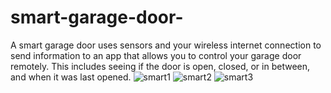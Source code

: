 # smart-garage-door-
A smart garage door uses sensors and your wireless internet connection to send information to an app that allows you to control your garage door remotely. This includes seeing if the door is open, closed, or in between, and when it was last opened. 
![smart1](https://github.com/HUSSAINVALI4477/smart-garage-door-/assets/139474013/027fabb5-f394-4974-b0d3-c6df9ca55934)
![smart2](https://github.com/HUSSAINVALI4477/smart-garage-door-/assets/139474013/faed8620-dcd7-4f0d-9ccc-52a5a8d5d3be)
![smart3](https://github.com/HUSSAINVALI4477/smart-garage-door-/assets/139474013/b5450f28-abab-4ea4-be0b-a1201d8f3d74)



